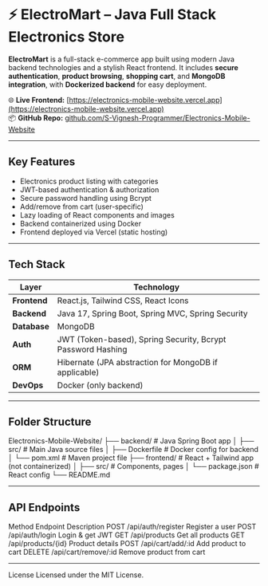 # ⚡ ElectroMart – Java Full Stack Electronics Store

**ElectroMart** is a full-stack e-commerce app built using modern Java backend technologies and a stylish React frontend. It includes **secure authentication**, **product browsing**, **shopping cart**, and **MongoDB integration**, with **Dockerized backend** for easy deployment.

🌐 **Live Frontend:** [https://electronics-mobile-website.vercel.app](https://electronics-mobile-website.vercel.app)  
📦 **GitHub Repo:** [github.com/S-Vignesh-Programmer/Electronics-Mobile-Website](https://github.com/S-Vignesh-Programmer/Electronics-Mobile-Website)

---

##  Key Features

-  Electronics product listing with categories
-  JWT-based authentication & authorization
-  Secure password handling using Bcrypt
-  Add/remove from cart (user-specific)
-  Lazy loading of React components and images
-  Backend containerized using Docker
-  Frontend deployed via Vercel (static hosting)

---

## Tech Stack

| Layer       | Technology                                                  |
|-------------|-------------------------------------------------------------|
| **Frontend**| React.js, Tailwind CSS, React Icons                         |
| **Backend** | Java 17, Spring Boot, Spring MVC, Spring Security           |
| **Database**| MongoDB                                                     |
| **Auth**    | JWT (Token-based), Spring Security, Bcrypt Password Hashing |
| **ORM**     | Hibernate (JPA abstraction for MongoDB if applicable)       |
| **DevOps**  | Docker (only backend)                                       |

---

## Folder Structure
Electronics-Mobile-Website/
├── backend/ # Java Spring Boot app
│ ├── src/ # Main Java source files
│ ├── Dockerfile # Docker config for backend
│ └── pom.xml # Maven project file
├── frontend/ # React + Tailwind app (not containerized)
│ ├── src/ # Components, pages
│ └── package.json # React config
└── README.md

--- 

## API Endpoints
Method	     Endpoint	              Description
POST	  /api/auth/register	      Register a user
POST	  /api/auth/login	          Login & get JWT
GET	    /api/products	            Get all products
GET	    /api/products/{id}	      Product details
POST	  /api/cart/add/:id    	    Add product to cart
DELETE	/api/cart/remove/:id	    Remove product from cart

---


License
Licensed under the MIT License.
